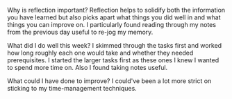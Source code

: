 Why is reflection important?
Reflection helps to solidify both the information you have learned but also picks apart what things you did well in and what things you can improve on. I particularly found reading through my notes from the previous day useful to re-jog my memory.

What did I do well this week?
I skimmed through the tasks first and worked how long roughly each one would take and whether they needed prerequisites. I started the larger tasks first as these ones I knew I wanted to spend more time on. Also I found taking notes useful.

What could I have done to improve?
I could've been a lot more strict on sticking to my time-management techniques.
